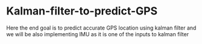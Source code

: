 # Kalman-filter-to-predict-GPS
Here the end goal is to predict accurate GPS location using kalman filter and we will be also implementing IMU as it is one of the inputs to kalman filter
